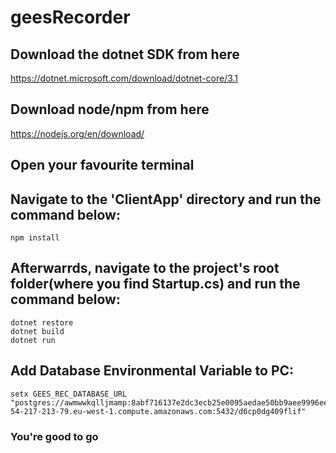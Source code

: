 # geesRecorder

## Download the dotnet SDK from here
https://dotnet.microsoft.com/download/dotnet-core/3.1

## Download node/npm from here
https://nodejs.org/en/download/

## Open your favourite terminal

## Navigate to the 'ClientApp' directory and run the command below:
    npm install
    
## Afterwarrds, navigate to the project's root folder(where you find Startup.cs) and run the command below:
    dotnet restore
    dotnet build
    dotnet run
    
## Add Database Environmental Variable to PC:
    setx GEES_REC_DATABASE_URL "postgres://awmwwkqlljmamp:8abf716137e2dc3ecb25e0095aedae50bb9aee9996ee372531962a77ee40dcdb@ec2-54-217-213-79.eu-west-1.compute.amazonaws.com:5432/d6cp0dg409flif"
    
    
### You're good to go

 
    
